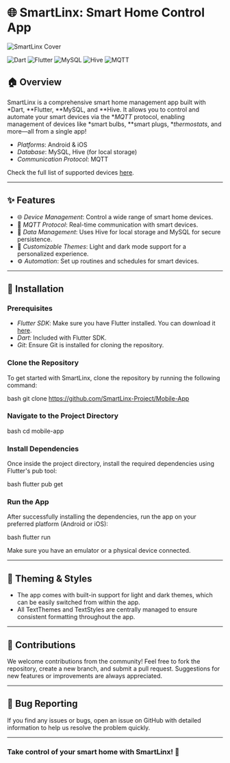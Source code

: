 # 🌐 SmartLinx: Smart Home Control App

![SmartLinx Cover](https://firebasestorage.googleapis.com/v0/b/smartlinx-f5fb1.appspot.com/o/ThumbnailMockup.png?alt=media&token=b0204d4e-d317-4efa-9f65-689c97d6cfee)


![Dart](https://img.shields.io/badge/Dart-0175C2?style=for-the-badge&logo=dart&logoColor=white)
![Flutter](https://img.shields.io/badge/Flutter-02569B?style=for-the-badge&logo=flutter&logoColor=white)
![MySQL](https://img.shields.io/badge/MySQL-4479A1?style=for-the-badge&logo=mysql&logoColor=white)
![Hive](https://img.shields.io/badge/Hive-FFC107?style=for-the-badge&logo=hive&logoColor=black)
![MQTT](https://img.shields.io/badge/MQTT-660066?style=for-the-badge&logo=mqtt&logoColor=white)



## 🏠 Overview
SmartLinx is a comprehensive smart home management app built with *Dart, **Flutter, **MySQL, and **Hive. It allows you to control and automate your smart devices via the **MQTT* protocol, enabling management of devices like *smart bulbs, **smart plugs, **thermostats*, and more—all from a single app!

- *Platforms*: Android & iOS
- *Database*: MySQL, Hive (for local storage)
- *Communication Protocol*: MQTT

Check the full list of supported devices [here](https://www.zigbee2mqtt.io/supported-devices/).

---

## ✨ Features
- 🌐 *Device Management*: Control a wide range of smart home devices.
- 🔧 *MQTT Protocol*: Real-time communication with smart devices.
- 📝 *Data Management*: Uses Hive for local storage and MySQL for secure persistence.
- 🎨 *Customizable Themes*: Light and dark mode support for a personalized experience.
- ⚙ *Automation*: Set up routines and schedules for smart devices.

---

## 🚀 Installation

### Prerequisites
- *Flutter SDK*: Make sure you have Flutter installed. You can download it [here](https://flutter.dev/docs/get-started/install).
- *Dart*: Included with Flutter SDK.
- *Git*: Ensure Git is installed for cloning the repository.

### Clone the Repository
To get started with SmartLinx, clone the repository by running the following command:

bash
git clone https://github.com/SmartLinx-Project/Mobile-App


### Navigate to the Project Directory
bash
cd mobile-app


### Install Dependencies
Once inside the project directory, install the required dependencies using Flutter's pub tool:

bash
flutter pub get


### Run the App
After successfully installing the dependencies, run the app on your preferred platform (Android or iOS):

bash
flutter run


Make sure you have an emulator or a physical device connected.

---

## 🎨 Theming & Styles
- The app comes with built-in support for light and dark themes, which can be easily switched from within the app.
- All TextThemes and TextStyles are centrally managed to ensure consistent formatting throughout the app.

---

## 📄 Contributions
We welcome contributions from the community! Feel free to fork the repository, create a new branch, and submit a pull request. Suggestions for new features or improvements are always appreciated.

---

## 🐛 Bug Reporting
If you find any issues or bugs, open an issue on GitHub with detailed information to help us resolve the problem quickly.

---

### Take control of your smart home with SmartLinx! 🏡
